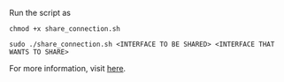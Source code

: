 Run the script as

```shell
chmod +x share_connection.sh

sudo ./share_connection.sh <INTERFACE TO BE SHARED> <INTERFACE THAT WANTS TO SHARE>
```

For more information, visit [here](https://help.ubuntu.com/community/Internet/ConnectionSharing).
